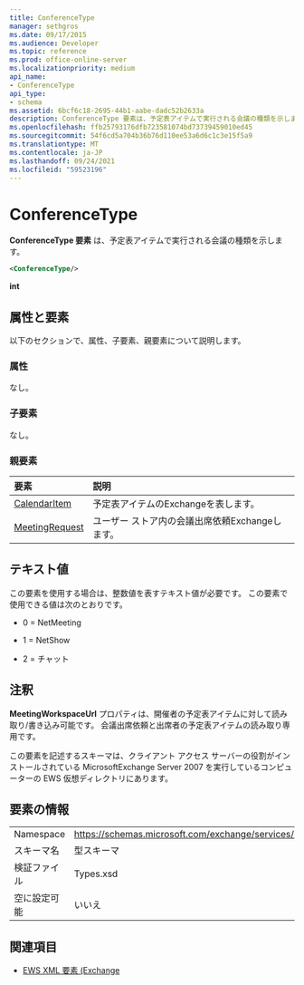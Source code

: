 ```yaml
---
title: ConferenceType
manager: sethgros
ms.date: 09/17/2015
ms.audience: Developer
ms.topic: reference
ms.prod: office-online-server
ms.localizationpriority: medium
api_name:
- ConferenceType
api_type:
- schema
ms.assetid: 6bcf6c18-2695-44b1-aabe-dadc52b2633a
description: ConferenceType 要素は、予定表アイテムで実行される会議の種類を示します。
ms.openlocfilehash: ffb25793176dfb723581074bd73739459010ed45
ms.sourcegitcommit: 54f6cd5a704b36b76d110ee53a6d6c1c3e15f5a9
ms.translationtype: MT
ms.contentlocale: ja-JP
ms.lasthandoff: 09/24/2021
ms.locfileid: "59523196"
---
```

# <a name="conferencetype"></a>ConferenceType

**ConferenceType 要素** は、予定表アイテムで実行される会議の種類を示します。 
  
```xml
<ConferenceType/>
```

 **int**
## <a name="attributes-and-elements"></a>属性と要素

以下のセクションで、属性、子要素、親要素について説明します。
  
### <a name="attributes"></a>属性

なし。
  
### <a name="child-elements"></a>子要素

なし。
  
### <a name="parent-elements"></a>親要素

|**要素**|**説明**|
|:-----|:-----|
|[CalendarItem](calendaritem.md) <br/> |予定表アイテムのExchangeを表します。  <br/> |
|[MeetingRequest](meetingrequest.md) <br/> |ユーザー ストア内の会議出席依頼Exchangeします。  <br/> |
   
## <a name="text-value"></a>テキスト値

この要素を使用する場合は、整数値を表すテキスト値が必要です。 この要素で使用できる値は次のとおりです。
  
- 0 = NetMeeting
    
- 1 = NetShow
    
- 2 = チャット
    
## <a name="remarks"></a>注釈

**MeetingWorkspaceUrl** プロパティは、開催者の予定表アイテムに対して読み取り/書き込み可能です。 会議出席依頼と出席者の予定表アイテムの読み取り専用です。 
  
この要素を記述するスキーマは、クライアント アクセス サーバーの役割がインストールされている MicrosoftExchange Server 2007 を実行しているコンピューターの EWS 仮想ディレクトリにあります。 
  
## <a name="element-information"></a>要素の情報

|||
|:-----|:-----|
|Namespace  <br/> |https://schemas.microsoft.com/exchange/services/2006/types  <br/> |
|スキーマ名  <br/> |型スキーマ  <br/> |
|検証ファイル  <br/> |Types.xsd  <br/> |
|空に設定可能  <br/> |いいえ  <br/> |
   
## <a name="see-also"></a>関連項目



- [EWS XML 要素 (Exchange](ews-xml-elements-in-exchange.md)

